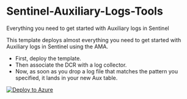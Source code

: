 # Sentinel-Auxiliary-Logs-Tools
Everything you need to get started with Auxiliary logs in Sentinel

This template deploys almost everything you need to get started with Auxiliary logs in Sentinel using the AMA.  
- First, deploy the template.  
- Then associate the DCR with a log collector.  
- Now, as soon as you drop a log file that matches the pattern you specified, it lands in your new Aux table.  

[![Deploy to Azure](https://aka.ms/deploytoazurebutton)](https://portal.azure.com/#create/Microsoft.Template/uri/https%3A%2F%2Fraw.githubusercontent.com%2Fseyed-nouraie%2FSentinel-Auxiliary-Logs-Tools%2Fmain%2Fazuredeploy.json)

